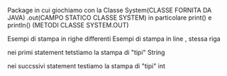 Package in cui giochiamo con la Classe System(CLASSE FORNITA DA JAVA) .out(CAMPO STATICO CLASSE SYSTEM) in particolare print() e println() (METODI CLASSE SYSTEM.OUT)

Esempi di stampa in righe differenti
Esempi di stampa in line , stessa riga

nei primi statement tetstiamo la stampa di "tipi" String

nei succssivi statement testiamo la stampa di "tipi" int
